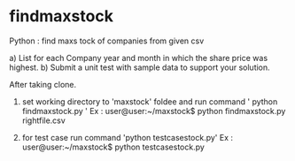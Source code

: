 findmaxstock
============

Python : find maxs tock of companies from given csv


a) List for each Company year and month in which the share price was highest.
b) Submit a unit test with sample data to support your solution.

After taking clone.
1. set working directory to 'maxstock' foldee and run command ' python findmaxstock.py <csvfile> '
Ex : user@user:~/maxstock$ python findmaxstock.py rightfile.csv

2. for test case run command 'python testcasestock.py'
Ex : user@user:~/maxstock$ python testcasestock.py
